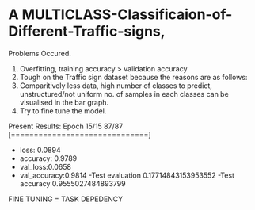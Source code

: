 # A MULTICLASS-Classificaion-of-Different-Traffic-signs, 


Problems Occured.
1. Overfitting, training accuracy > validation accuracy
2. Tough on the Traffic sign dataset because the reasons are as follows:
3. Comparitively less data, high number of classes to predict, unstructured/not uniform no. of samples in each classes can be visualised in the bar graph.
4. Try to fine tune the model.

Present Results:
Epoch 15/15
87/87 [==============================]  
- loss: 0.0894 
- accuracy: 0.9789 
- val_loss:0.0658 
- val_accuracy:0.9814
-Test evaluation 0.17714843153953552
-Test accuracy 0.9555027484893799


FINE TUNING = TASK DEPEDENCY

